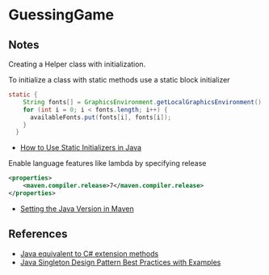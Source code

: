# GuessingGame

## Notes

Creating a Helper class with initialization.

To initialize a class with static methods use a static block initializer

```java
static {
    String fonts[] = GraphicsEnvironment.getLocalGraphicsEnvironment().getAvailableFontFamilyNames();
    for (int i = 0; i < fonts.length; i++) {
      availableFonts.put(fonts[i], fonts[i]);
    }
  }
```

- [How to Use Static Initializers in Java](https://www.dummies.com/programming/java/how-to-use-static-initializers-in-java/)


Enable language features like lambda by specifying release

```xml
<properties>
    <maven.compiler.release>7</maven.compiler.release>
</properties>
```

- [Setting the Java Version in Maven](https://www.baeldung.com/maven-java-version)

## References

- [Java equivalent to C# extension methods](https://stackoverflow.com/questions/4359979/java-equivalent-to-c-sharp-extension-methods)
- [Java Singleton Design Pattern Best Practices with Examples](https://www.journaldev.com/1377/java-singleton-design-pattern-best-practices-examples)
